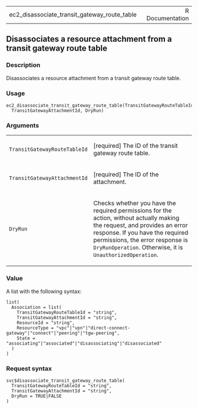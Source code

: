 <table style="width: 100%;">
<tbody>
<tr class="odd">
<td>ec2_disassociate_transit_gateway_route_table</td>
<td style="text-align: right;">R Documentation</td>
</tr>
</tbody>
</table>

## Disassociates a resource attachment from a transit gateway route table

### Description

Disassociates a resource attachment from a transit gateway route table.

### Usage

    ec2_disassociate_transit_gateway_route_table(TransitGatewayRouteTableId,
      TransitGatewayAttachmentId, DryRun)

### Arguments

<table>
<colgroup>
<col style="width: 35%" />
<col style="width: 65%" />
</colgroup>
<tbody>
<tr class="odd">
<td><code
id="ec2_disassociate_transit_gateway_route_table_:_TransitGatewayRouteTableId">TransitGatewayRouteTableId</code></td>
<td><p>[required] The ID of the transit gateway route table.</p></td>
</tr>
<tr class="even">
<td><code
id="ec2_disassociate_transit_gateway_route_table_:_TransitGatewayAttachmentId">TransitGatewayAttachmentId</code></td>
<td><p>[required] The ID of the attachment.</p></td>
</tr>
<tr class="odd">
<td><code
id="ec2_disassociate_transit_gateway_route_table_:_DryRun">DryRun</code></td>
<td><p>Checks whether you have the required permissions for the action,
without actually making the request, and provides an error response. If
you have the required permissions, the error response is
<code>DryRunOperation</code>. Otherwise, it is
<code>UnauthorizedOperation</code>.</p></td>
</tr>
</tbody>
</table>

### Value

A list with the following syntax:

    list(
      Association = list(
        TransitGatewayRouteTableId = "string",
        TransitGatewayAttachmentId = "string",
        ResourceId = "string",
        ResourceType = "vpc"|"vpn"|"direct-connect-gateway"|"connect"|"peering"|"tgw-peering",
        State = "associating"|"associated"|"disassociating"|"disassociated"
      )
    )

### Request syntax

    svc$disassociate_transit_gateway_route_table(
      TransitGatewayRouteTableId = "string",
      TransitGatewayAttachmentId = "string",
      DryRun = TRUE|FALSE
    )
